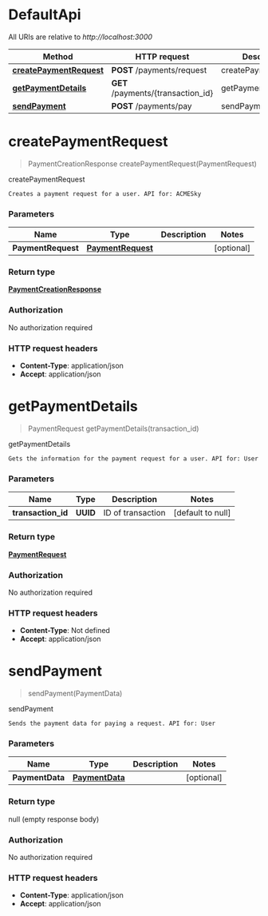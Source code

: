 # DefaultApi

All URIs are relative to *http://localhost:3000*

Method | HTTP request | Description
------------- | ------------- | -------------
[**createPaymentRequest**](DefaultApi.md#createPaymentRequest) | **POST** /payments/request | createPaymentRequest
[**getPaymentDetails**](DefaultApi.md#getPaymentDetails) | **GET** /payments/{transaction_id} | getPaymentDetails
[**sendPayment**](DefaultApi.md#sendPayment) | **POST** /payments/pay | sendPayment


<a name="createPaymentRequest"></a>
# **createPaymentRequest**
> PaymentCreationResponse createPaymentRequest(PaymentRequest)

createPaymentRequest

    Creates a payment request for a user. API for: ACMESky

### Parameters

Name | Type | Description  | Notes
------------- | ------------- | ------------- | -------------
 **PaymentRequest** | [**PaymentRequest**](../Models/PaymentRequest.md)|  | [optional]

### Return type

[**PaymentCreationResponse**](../Models/PaymentCreationResponse.md)

### Authorization

No authorization required

### HTTP request headers

- **Content-Type**: application/json
- **Accept**: application/json

<a name="getPaymentDetails"></a>
# **getPaymentDetails**
> PaymentRequest getPaymentDetails(transaction\_id)

getPaymentDetails

    Gets the information for the payment request for a user. API for: User

### Parameters

Name | Type | Description  | Notes
------------- | ------------- | ------------- | -------------
 **transaction\_id** | **UUID** | ID of transaction | [default to null]

### Return type

[**PaymentRequest**](../Models/PaymentRequest.md)

### Authorization

No authorization required

### HTTP request headers

- **Content-Type**: Not defined
- **Accept**: application/json

<a name="sendPayment"></a>
# **sendPayment**
> sendPayment(PaymentData)

sendPayment

    Sends the payment data for paying a request. API for: User

### Parameters

Name | Type | Description  | Notes
------------- | ------------- | ------------- | -------------
 **PaymentData** | [**PaymentData**](../Models/PaymentData.md)|  | [optional]

### Return type

null (empty response body)

### Authorization

No authorization required

### HTTP request headers

- **Content-Type**: application/json
- **Accept**: application/json

